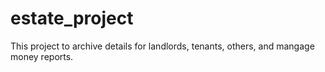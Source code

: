 # estate_project
This project to archive details for landlords, tenants, others, and mangage money reports.
